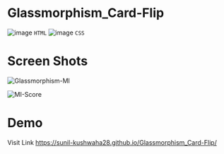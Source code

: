# Glassmorphism_Card-Flip

![image](https://user-images.githubusercontent.com/82012814/145780865-b2a1f0fc-ca57-43a9-9fed-d7110475340b.png) `HTML`
![image](https://user-images.githubusercontent.com/82012814/145780897-f9341f34-b3ae-474b-bf5b-52d68ebb4e81.png) `CSS`

# Screen Shots
![Glassmorphism-MI](https://user-images.githubusercontent.com/82012814/145776376-a5f84b26-2911-45ab-8e97-c474879d7ab7.png)

![MI-Score](https://user-images.githubusercontent.com/82012814/145776398-f11ed4b2-aafa-4c28-bfd0-f1c2978c38fa.png)

# Demo 
Visit Link https://sunil-kushwaha28.github.io/Glassmorphism_Card-Flip/
